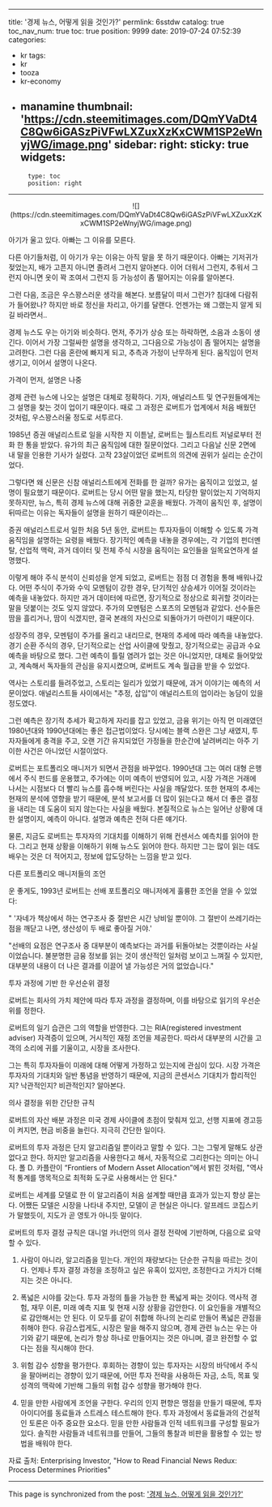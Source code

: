 
---
title: '경제 뉴스, 어떻게 읽을 것인가?'
permlink: 6sstdw
catalog: true
toc_nav_num: true
toc: true
position: 9999
date: 2019-07-24 07:52:39
categories:
- kr
tags:
- kr
- tooza
- kr-economy
- manamine
thumbnail: 'https://cdn.steemitimages.com/DQmYVaDt4C8Qw6iGASzPiVFwLXZuxXzKxCWM1SP2eWnyjWG/image.png'
sidebar:
    right:
        sticky: true
widgets:
    -
        type: toc
        position: right
---


<center>
![](https://cdn.steemitimages.com/DQmYVaDt4C8Qw6iGASzPiVFwLXZuxXzKxCWM1SP2eWnyjWG/image.png)
</center>

아기가 울고 있다. 아빠는 그 이유를 모른다.​

다른 아기들처럼, 이 아기가 우는 이유는 아직 말을 못 하기 때문이다. 아빠는 기저귀가 젖었는지, 배가 고픈지 아니면 졸려서 그런지 알아본다. 이어 더워서 그런지, 추워서 그런지 아니면 옷이 꽉 조여서 그런지 등 가능성이 좀 떨어지는 이유를 알아본다.

그런 다음, 조금은 우스꽝스러운 생각을 해본다. 보름달이 떠서 그런가? 침대에 다람쥐가 들어왔나? 하지만 바로 정신을 차리고, 아기를 달랜다. 언젠가는 왜 그랬는지 알게 되길 바라면서..​

경제 뉴스도 우는 아기와 비슷하다. 먼저, 주가가 상승 또는 하락하면, 소음과 소동이 생긴다. 이어서 가장 그럴싸한 설명을 생각하고, 그다음으로 가능성이 좀 떨어지는 설명을 고려한다. 그런 다음 혼란에 빠지게 되고, 추측과 가정이 난무하게 된다. 움직임이 먼저 생기고, 이어서 설명이 나온다.
​

가격이 먼저, 설명은 나중​

경제 관련 뉴스에 나오는 설명은 대체로 정확하다. 기자, 애널리스트 및 연구원들에게는 그 설명을 찾는 것이 업이기 때문이다. 때로 그 과정은 로버트가 업계에서 처음 배웠던 것처럼, 우스꽝스러울 정도로 서투르다.​

1985년 증권 애널리스트로 일을 시작한 지 이튿날, 로버트는 월스트리트 저널로부터 전화 한 통을 받았다. 유가의 최근 움직임에 대한 질문이었다. 그리고 다음날 신문 2면에 내 말을 인용한 기사가 실렸다. 고작 23살이었던 로버트의 의견에 권위가 실리는 순간이었다.​

그렇다면 왜 신문은 신참 애널리스트에게 전화를 한 걸까? 유가는 움직이고 있었고, 설명이 필요했기 때문이다. 로버트는 당시 어떤 말을 했는지, 타당한 말이었는지 기억하지 못하지만, 뉴스, 특히 경제 뉴스에 대해 귀중한 교훈을 배웠다. 가격이 움직인 후, 설명이 뒤따르는 이유는 독자들이 설명을 원하기 때문이라는...​

증권 애널리스트로서 일한 처음 5년 동안, 로버트는 투자자들이 이해할 수 있도록 가격 움직임을 설명하는 요령을 배웠다. 장기적인 예측을 내놓을 경우에는, 각 기업의 펀더멘탈, 산업적 맥락, 과거 데이터 및 전체 주식 시장을 움직이는 요인들을 일목요연하게 설명했다.​

이렇게 해야 주식 분석이 신뢰성을 얻게 되었고, 로버트는 점점 더 경험을 통해 배워나갔다. 어떤 주식이 주가와 수익 모멘텀이 강한 경우, 단기적인 상승세가 이어질 것이라는 예측을 내놓았다. 하지만 과거 데이터에 따르면, 장기적으로 정상으로 회귀할 것이라는 말을 덧붙이는 것도 잊지 않았다. 주가의 모멘텀은 스포츠의 모멘텀과 같았다. 선수들은 땀을 흘리거나, 땀이 식겠지만, 결국 본래의 자신으로 되돌아가기 마련이기 때문이다.​

성장주의 경우, 모멘텀이 주가를 올리고 내리므로, 현재의 추세에 따라 예측을 내놓았다. 경기 순환 주식의 경우, 단기적으로는 산업 사이클에 맞췄고, 장기적으로는 공급과 수요 예측을 바탕으로 했다. 그런 예측이 틀릴 염려가 없는 것은 아니었지만, 대체로 들어맞았고, 계속해서 독자들의 관심을 유지시켰으며, 로버트도 계속 월급을 받을 수 있었다.​

역사는 스토리를 들려주었고, 스토리는 일리가 있었기 때문에, 과거 이야기는 예측의 서문이었다. 애널리스트들 사이에서는 "추정, 삽입"이 애널리스트의 업이라는 농담이 있을 정도였다.​

그런 예측은 장기적 추세가 확고하게 자리를 잡고 있었고, 금융 위기는 아직 먼 미래였던 1980년대와 1990년대에는 좋은 접근법이었다. 당시에는 블랙 스완은 그냥 새였지, 투자자들에게 충격을 주고, 오랜 기간 유지되었던 가정들을 한순간에 날려버리는 아주 기이한 사건은 아니었던 시절이었다.​

로버트는 포트폴리오 매니저가 되면서 관점을 바꾸었다. 1990년대 그는 여러 대형 은행에서 주식 펀드를 운용했고, 주가에는 이미 예측이 반영되어 있고, 시장 가격은 거래에 나서는 시점보다 더 빨리 뉴스를 흡수해 버린다는 사실을 깨달았다. 또한 현재의 추세는 현재의 분석에 영향을 받기 때문에, 분석 보고서를 더 많이 읽는다고 해서 더 좋은 결정을 내리는 데 도움이 되지 않는다는 사실을 배웠다. 본질적으로 뉴스는 일어난 상황에 대한 설명이지, 예측이 아니다. 설명과 예측은 전혀 다른 얘기다.​

물론, 지금도 로버트는 투자자의 기대치를 이해하기 위해 컨센서스 예측치를 읽어야 한다. 그리고 현재 상황을 이해하기 위해 뉴스도 읽어야 한다. 하지만 그는 많이 읽는 데도 배우는 것은 더 적어지고, 정보에 압도당하는 느낌을 받고 있다.
​

다른 포트폴리오 매니저들의 조언​

운 좋게도, 1993년 로버트는 선배 포트폴리오 매니저에게 훌륭한 조언을 얻을 수 있었다:​

" '자네가 책상에서 하는 연구조사 중 절반은 시간 낭비일 뿐이야. 그 절반이 쓰레기라는 점을 깨닫고 나면, 생산성이 두 배로 좋아질 거야.'​

"선배의 요점은 연구조사 중 대부분이 예측보다는 과거를 뒤돌아보는 것뿐이라는 사실이었습니다. 불분명한 금융 정보를 읽는 것이 생산적인 일처럼 보이고 느껴질 수 있지만, 대부분의 내용이 더 나은 결과를 이끌어 낼 가능성은 거의 없었습니다."
​

투자 과정에 기반 한 우선순위 결정​

로버트는 회사의 가치 제안에 따라 투자 과정을 결정하며, 이를 바탕으로 읽기의 우선순위를 정한다.​

로버트의 일기 습관은 그의 역할을 반영한다. 그는 RIA(registered investment adviser) 자격증이 있으며, 거시적인 재정 조언을 제공한다. 따라서 대부분의 시간을 고객의 소리에 귀를 기울이고, 시장을 조사한다.​

그는 특히 투자자들이 미래에 대해 어떻게 가정하고 있는지에 관심이 있다. 시장 가격은 투자자의 기대치와 일반 통념을 반영하기 때문에, 지금의 콘센서스 기대치가 합리적인지? 낙관적인지? 비관적인지? 알아본다.
​

의사 결정을 위한 간단한 규칙​

로버트의 자산 배분 과정은 미국 경제 사이클에 초점이 맞춰져 있고, 선행 지표에 경고등이 켜지면, 현금 비중을 늘린다. 지극히 간단한 일이다.​

로버트의 투자 과정은 단지 알고리즘일 뿐이라고 말할 수 있다. 그는 그렇게 말해도 상관없다고 한다. 하지만 알고리즘을 사용한다고 해서, 자동적으로 그리한다는 의미는 아니다. 폴 D. 카플란이 “Frontiers of Modern Asset Allocation”에서 밝힌 것처럼, "역사적 통계를 맹목적으로 최적화 도구로 사용해서는 안 된다."​

로버트는 세계를 모델로 한 이 알고리즘이 처음 설계할 때만큼 효과가 있는지 항상 묻는다. 어쨌든 모델은 시장을 나타내 주지만, 모델이 곧 현실은 아니다. 알프레드 코집스키가 말했듯이, 지도가 곧 영토가 아니듯 말이다.​

로버트의 투자 결정 규칙은 대니얼 카너먼의 의사 결정 전략에 기반하며, 다음으로 요약할 수 있다.​

1. 사람이 아니라, 알고리즘을 믿는다. 개인의 재량보다는 단순한 규칙을 따르는 것이다. 언제나 투자 결정 과정을 조정하고 싶은 유혹이 있지만, 조정한다고 가치가 더해지는 것은 아니다.​

2. 폭넓은 시야를 갖는다. 투자 과정의 틀을 가능한 한 폭넓게 짜는 것이다. 역사적 경험, 재무 이론, 미래 예측 지표 및 현재 시장 상황을 감안한다. 이 요인들을 개별적으로 감안해서는 안 된다. 이 모두를 같이 취합해 하나의 논리로 만들어 폭넓은 관점을 취해야 한다. 유감스럽게도, 시장은 말을 해주지 않으며, 경제 관련 뉴스는 우는 아기와 같기 때문에, 논리가 항상 하나로 만들어지는 것은 아니며, 결코 완전할 수 없다는 점을 직시해야 한다.​

3. 위험 감수 성향을 평가한다. 후회하는 경향이 있는 투자자는 시장의 바닥에서 주식을 팔아버리는 경향이 있기 때문에, 어떤 투자 전략을 사용하든 자금, 소득, 목표 및 성격의 맥락에 기반해 그들의 위험 감수 성향을 평가해야 한다.​

4. 믿을 만한 사람에게 조언을 구한다. 우리의 인지 편향은 맹점을 만들기 때문에, 투자 아이디어를 동료들과 스트레스 테스트해야 한다. 투자 과정에서 동료들과의 건설적인 토론은 아주 중요한 요소다. 믿을 만한 사람들과 인적 네트워크를 구성할 필요가 있다. 솔직한 사람들과 네트워크를 만들어, 그들의 통찰과 비판을 활용할 수 있는 방법을 배워야 한다.​

자료 출처: Enterprising Investor, "How to Read Financial News Redux: Process Determines Priorities"

- - -

This page is synchronized from the post: ['경제 뉴스, 어떻게 읽을 것인가?'](https://steemit.com/@pius.pius/6sstdw)
